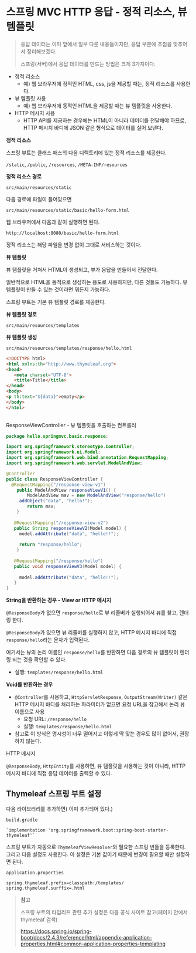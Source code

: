 # 스프링 MVC HTTP 응답 - 정적 리소스, 뷰 템플릿

> 응답 데이터는 이미 앞에서 일부 다룬 내용들이지만, 응답 부분에 초첨을 맞추어서 정리해보겠다.
>
> 스프링(서버)에서 응답 데이터를 만드는 방법은 크게 3가지이다.



* 정적 리소스
  * 예) 웹 브라우저에 정적인 HTML, css, js을 제공할 때는, 정적 리소스를 사용한다. 
* 뷰 템플릿 사용
  * 예) 웹 브라우저에 동적인 HTML을 제공할 때는 뷰 템플릿을 사용한다.
* HTTP 메시지 사용
  * HTTP API를 제공하는 경우에는 HTML이 아니라 데이터를 전달해야 하므로, HTTP 메시지 바디에 JSON 같은 형식으로 데이터를 실어 보낸다.



**정적 리소스**

스프링 부트는 클래스 패스의 다음 디렉토리에 있는 정적 리소스를 제공한다.

`/static`, `/public`, `/resources`, `/META-INF/resources`

**정적 리소스 경로**

`src/main/resources/static`

다음 경로에 파일이 들어있으면

`src/main/resources/static/basic/hello-form.html`

웹 브라우저에서 다음과 같이 실행하면 된다.

`http://localhost:8080/basic/hello-form.html`

정적 리소스는 해당 파일을 변경 없이 그대로 서비스하는 것이다.



**뷰 템플릿** 

뷰 템플릿을 거쳐서 HTML이 생성되고, 뷰가 응답을 만들어서 전달한다.

일반적으로 HTML을 동적으로 생성하는 용도로 사용하지만, 다른 것들도 가능하다. 뷰 템플릿이 만들 수 있는 것이라면 뭐든지 가능하다.

스프링 부트는 기본 뷰 템플릿 경로를 제공한다.

**뷰 템플릿 경로**

`src/main/resources/templates`

**뷰 템플릿 생성**

`src/main/resources/templates/response/hello.html`

```html
<!DOCTYPE html>
<html xmlns:th="http://www.thymeleaf.org">
<head>
   <meta charset="UTF-8">
   <title>Title</title>
</head>
<body>
<p th:text="${data}">empty</p>
</body>
</html>
  
```



ResponseViewController - 뷰 템플릿을 호출하는 컨트롤러

```java
package hello.springmvc.basic.response;

import org.springframework.stereotype.Controller;
import org.springframework.ui.Model;
import org.springframework.web.bind.annotation.RequestMapping;
import org.springframework.web.servlet.ModelAndView;

@Controller
public class ResponseViewController {
  @RequestMapping("/response-view-v1")
 	public ModelAndView responseViewV1() {
 		ModelAndView mav = new ModelAndView("response/hello")
    .addObject("data", "hello!");
 		return mav;  
  	}
  
   @RequestMapping("/response-view-v2")
   public String responseViewV2(Model model) {
     model.addAttribute("data", "hello!!");
   
     return "response/hello";
   	}
  
   @RequestMapping("/response/hello")
   public void responseViewV3(Model model) {
   
     model.addAttribute("data", "hello!!");
   }
}
```

**String을 반환하는 경우 - View or HTTP 메시지**

`@ResponseBody`가 없으면 `response/hello`로 뷰 리졸버가 실행되어서 뷰를 찾고, 렌더링 한다.

`@ResponseBody`가 있으면 뷰 리졸버를 실행하지 않고, HTTP 메시지 바디에 직접 `response/hello`라는 문자가 입력된다.



여기서는 뷰의 논리 이름인 `response/hello`를 반환하면 다음 경로의 뷰 템플릿이 렌더링 되는 것을 확인할 수 있다.

* 실행: `templates/response/hello.html`

**Void를 반환하는 경우**

* `@Controller`를 사용하고, `HttpServletResponse`, `OutputStream(Writer)` 같은 HTTP 메시지 바디를 처리하는 파라미터가 없으면 요청 URL을 참고해서 논리 뷰 이름으로 사용
  * 요청 URL: `/response/hello`
  * 실행: `templates/response/hello.html`
* 참고로 이 방식은 명시성이 너무 떨어지고 이렇게 딱 맞는 경우도 많이 없어서, 권장하지 않는다.



HTTP 메시지

`@ResponseBody`, `HttpEntity`를 사용하면, 뷰 템플릿을 사용하는 것이 아니라, HTTP 메시지 바디에 직접 응답 데이터를 출력할 수 있다.



## Thymeleaf 스프링 부트 설정

다음 라이브러리를 추가하면( 이미 추가되어 있다.)

`build.gradle`

```
`implementation 'org.springframework.boot:spring-boot-starter-thymeleaf'`
```

스프링 부트가 자동으로 `ThymeleafViewResolver`와 필요한 스프링 빈들을 등록한다. 그리고 다음 설정도 사용한다. 이 설정은 기본 값이기 때문에 변경이 필요할 때만 설정하면 된다.

`application.properties`

```
spring.thymeleaf.prefix=classpath:/templates/
spring.thymeleaf.surffix=.html
```

> **참고**
>
> 스프링 부트의 타임리프 관련 추가 설정은 다음 공식 사이트 참고(페이지 안에서 thymeleaf 검색)
>
> https://docs.spring.io/spring-boot/docs/2.4.3/reference/html/appendix-application-properties.html#common-application-properties-templating